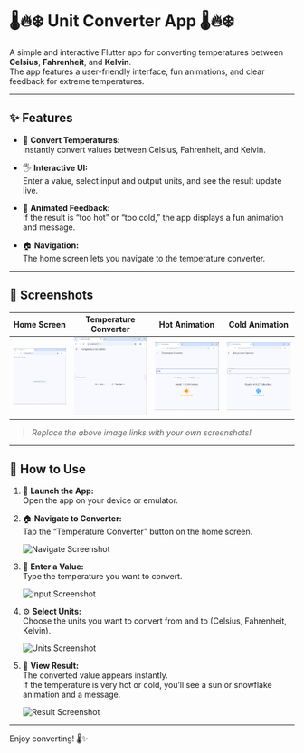 # 🌡️🔥❄️ **Unit Converter App** 🌡️🔥❄️

A simple and interactive Flutter app for converting temperatures between **Celsius**, **Fahrenheit**, and **Kelvin**.  
The app features a user-friendly interface, fun animations, and clear feedback for extreme temperatures.

---

## ✨ **Features**

- 🔄 **Convert Temperatures:**  
  Instantly convert values between Celsius, Fahrenheit, and Kelvin.

- 🖐️ **Interactive UI:**  
  Enter a value, select input and output units, and see the result update live.

- 🎉 **Animated Feedback:**  
  If the result is “too hot” or “too cold,” the app displays a fun animation and message.

- 🏠 **Navigation:**  
  The home screen lets you navigate to the temperature converter.

---

## 📸 **Screenshots**

| Home Screen | Temperature Converter | Hot Animation | Cold Animation |
|:-----------:|:--------------------:|:-------------:|:--------------:|
| ![Home Screen](screenshots/home.png) | ![Converter](screenshots/converter.png) | ![Hot](screenshots/hot.png) | ![Cold](screenshots/cold.png) |

> _Replace the above image links with your own screenshots!_

---

## 🚀 **How to Use**

1. 📱 **Launch the App:**  
   Open the app on your device or emulator.

2. 🏠 **Navigate to Converter:**  
   Tap the “Temperature Converter” button on the home screen.

   ![Navigate Screenshot](screenshots/navigate.png)

3. 🔢 **Enter a Value:**  
   Type the temperature you want to convert.

   ![Input Screenshot](screenshots/input.png)

4. ⚙️ **Select Units:**  
   Choose the units you want to convert from and to (Celsius, Fahrenheit, Kelvin).

   ![Units Screenshot](screenshots/units.png)

5. 👀 **View Result:**  
   The converted value appears instantly.  
   If the temperature is very hot or cold, you’ll see a sun or snowflake animation and a message.

   ![Result Screenshot](screenshots/result.png)

---

Enjoy converting! 🌡️✨  

